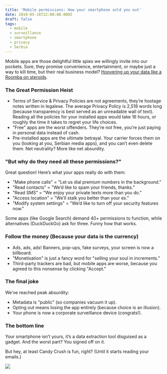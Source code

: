 ```yaml
---
title: 'Mobile permissions: How your smartphone sold you out'
date: 2019-05-16T22:00:00.000Z
draft: false
tags:
  - mobile
  - surveillance
  - smartphone
  - privacy
  - Serbia
---
```


Mobile apps are those delightful little spies we willingly invite into our pockets. Sure, they promise convenience, entertainment, or maybe just a way to kill time, but their real business model? [Hoovering up your data like a Roomba on steroids](https://labs.rs/en/invisible-infrastructures-mobile-permissions/).

### The Great Permission Heist

* Terms of Service & Privacy Policies are not agreements, they’re hostage notes written in legalese. The average Privacy Policy is 2,518 words long (because transparency is best served as an unreadable wall of text). Reading all the policies for your installed apps would take 16 hours, or roughly the time it takes to regret your life choices.
* "Free" apps are the worst offenders. They’re not free, you’re just paying in personal data instead of cash.
* Pre-installed apps are the ultimate betrayal. Your carrier forces them on you (looking at you, Serbian media apps), and you can’t even delete them. Net neutrality? More like net absurdity.

### "But why do they need all these permissions?"

Great question! Here’s what your apps really do with them:

* "Make phone calls" = "Let us dial premium numbers in the background."
* "Read contacts" = "We’d like to spam your friends, thanks."
* "Read SMS" = "We enjoy your private texts more than you do."
* "Access location" = "We’ll stalk you better than your ex."
* "Modify system settings" = "We’d like to turn off your security features now."

Some apps (like Google Search) demand 40+ permissions to function, while alternatives (DuckDuckGo) ask for three. Funny how that works.

### Follow the money (Because your data is the currency)

* Ads, ads, ads! Banners, pop-ups, fake surveys, your screen is now a billboard.
* "Monetisation" is just a fancy word for "selling your soul in increments."
* Third-party trackers are bad, but mobile apps are worse, because you agreed to this nonsense by clicking "Accept."

### The final joke

We’ve reached peak absurdity:

* Metadata is "public" (so companies vacuum it up).
* Opting out means losing the app entirely (because choice is an illusion).
* Your phone is now a corporate surveillance device (congrats!).

### The bottom line

Your smartphone isn’t yours, it’s a data extraction tool disguised as a gadget. And the worst part? You signed off on it.

But hey, at least Candy Crush is fun, right? (Until it starts reading your emails.)

[![](/images/mobile-permissions.png)](https://labs.rs/en/invisible-infrastructures-mobile-permissions/)
